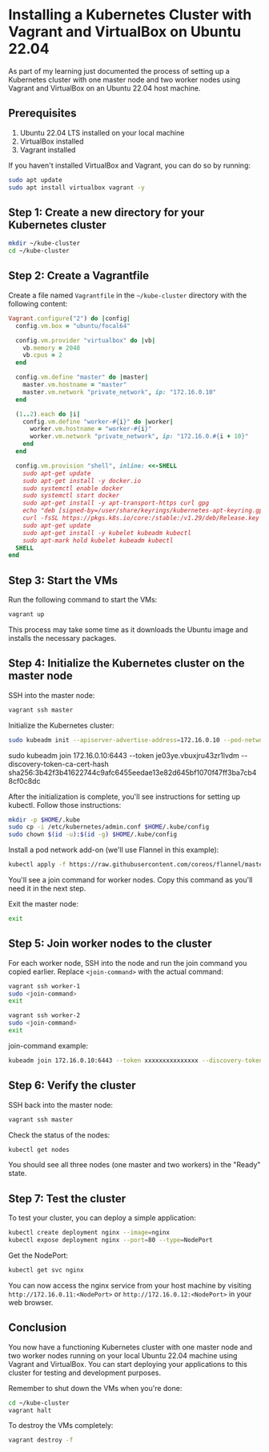 #  Installing a Kubernetes Cluster with Vagrant and VirtualBox on Ubuntu 22.04

As part of my learning just documented the process of setting up a Kubernetes cluster with one master node and two worker nodes using Vagrant and VirtualBox on an Ubuntu 22.04 host machine.

## Prerequisites

1. Ubuntu 22.04 LTS installed on your local machine
2. VirtualBox installed
3. Vagrant installed

If you haven't installed VirtualBox and Vagrant, you can do so by running:

```bash
sudo apt update
sudo apt install virtualbox vagrant -y
```

## Step 1: Create a new directory for your Kubernetes cluster

```bash
mkdir ~/kube-cluster
cd ~/kube-cluster
```

## Step 2: Create a Vagrantfile

Create a file named `Vagrantfile` in the `~/kube-cluster` directory with the following content:

```ruby
Vagrant.configure("2") do |config|
  config.vm.box = "ubuntu/focal64"

  config.vm.provider "virtualbox" do |vb|
    vb.memory = 2048
    vb.cpus = 2
  end

  config.vm.define "master" do |master|
    master.vm.hostname = "master"
    master.vm.network "private_network", ip: "172.16.0.10"
  end

  (1..2).each do |i|
    config.vm.define "worker-#{i}" do |worker|
      worker.vm.hostname = "worker-#{i}"
      worker.vm.network "private_network", ip: "172.16.0.#{i + 10}"
    end
  end

  config.vm.provision "shell", inline: <<-SHELL
    sudo apt-get update
    sudo apt-get install -y docker.io
    sudo systemctl enable docker
    sudo systemctl start docker
    sudo apt-get install -y apt-transport-https curl gpg
    echo "deb [signed-by=/user/share/keyrings/kubernetes-apt-keyring.gpg] https://pkgs.k8s.io/core:/stable:/v1.29/deb/ /" | sudo tee /etc/apt/sources.list.d/kubernetes.list
    curl -fsSL https://pkgs.k8s.io/core:/stable:/v1.29/deb/Release.key | sudo gpg --dearmor -o /user/share/keyrings/kubernetes-apt-keyring.gpg
    sudo apt-get update
    sudo apt-get install -y kubelet kubeadm kubectl
    sudo apt-mark hold kubelet kubeadm kubectl
  SHELL
end
```

## Step 3: Start the VMs

Run the following command to start the VMs:

```bash
vagrant up
```

This process may take some time as it downloads the Ubuntu image and installs the necessary packages.

## Step 4: Initialize the Kubernetes cluster on the master node

SSH into the master node:

```bash
vagrant ssh master
```

Initialize the Kubernetes cluster:

```bash
sudo kubeadm init --apiserver-advertise-address=172.16.0.10 --pod-network-cidr=10.244.0.0/16
```



sudo kubeadm join 172.16.0.10:6443 --token je03ye.vbuxjru43zr1lvdm --discovery-token-ca-cert-hash sha256:3b42f3b41622744c9afc6455eedae13e82d645bf1070f47ff3ba7cb48cf0c8dc



After the initialization is complete, you'll see instructions for setting up kubectl. Follow those instructions:

```bash
mkdir -p $HOME/.kube
sudo cp -i /etc/kubernetes/admin.conf $HOME/.kube/config
sudo chown $(id -u):$(id -g) $HOME/.kube/config
```

Install a pod network add-on (we'll use Flannel in this example):

```bash
kubectl apply -f https://raw.githubusercontent.com/coreos/flannel/master/Documentation/kube-flannel.yml
```

You'll see a join command for worker nodes. Copy this command as you'll need it in the next step.

Exit the master node:

```bash
exit
```

## Step 5: Join worker nodes to the cluster

For each worker node, SSH into the node and run the join command you copied earlier. Replace `<join-command>` with the actual command:

```bash
vagrant ssh worker-1
sudo <join-command>
exit

vagrant ssh worker-2
sudo <join-command>
exit
```

join-command example:
```bash
kubeadm join 172.16.0.10:6443 --token xxxxxxxxxxxxxxx --discovery-token-ca-cert-hash sha256:xxxxxxxxxxxxxxxxxxxxxxxxxxxxxxxxxxxxxxxxxxx
```

## Step 6: Verify the cluster

SSH back into the master node:

```bash
vagrant ssh master
```

Check the status of the nodes:

```bash
kubectl get nodes
```

You should see all three nodes (one master and two workers) in the "Ready" state.

## Step 7: Test the cluster

To test your cluster, you can deploy a simple application:

```bash
kubectl create deployment nginx --image=nginx
kubectl expose deployment nginx --port=80 --type=NodePort
```

Get the NodePort:

```bash
kubectl get svc nginx
```

You can now access the nginx service from your host machine by visiting `http://172.16.0.11:<NodePort>` or `http://172.16.0.12:<NodePort>` in your web browser.

## Conclusion

You now have a functioning Kubernetes cluster with one master node and two worker nodes running on your local Ubuntu 22.04 machine using Vagrant and VirtualBox. You can start deploying your applications to this cluster for testing and development purposes.

Remember to shut down the VMs when you're done:

```bash
cd ~/kube-cluster
vagrant halt
```

To destroy the VMs completely:

```bash
vagrant destroy -f
```

